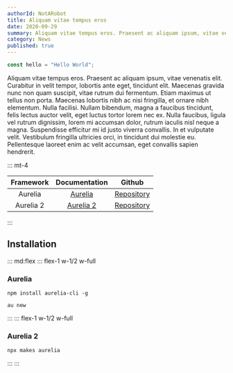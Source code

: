 ```yaml
---
authorId: NotARobot
title: Aliquam vitae tempus eros
date: 2020-09-29
summary: Aliquam vitae tempus eros. Praesent ac aliquam ipsum, vitae venenatis elit. Curabitur in velit tempor, lobortis ante eget, tincidunt elit. Maecenas gravida nunc non quam suscipit, vitae rutrum dui fermentum.
category: News
published: true
---
```


```javascript
const hello = "Hello World";
```

Aliquam vitae tempus eros. Praesent ac aliquam ipsum, vitae venenatis elit. Curabitur in velit tempor, lobortis ante eget, tincidunt elit. Maecenas gravida nunc non quam suscipit, vitae rutrum dui fermentum. Etiam maximus ut tellus non porta. Maecenas lobortis nibh ac nisi fringilla, et ornare nibh elementum. Nulla facilisi. Nullam bibendum, magna a faucibus tincidunt, felis lectus auctor velit, eget luctus tortor lorem nec ex. Nulla faucibus, ligula vel rutrum dignissim, lorem mi accumsan dolor, rutrum iaculis nisl neque a magna. Suspendisse efficitur mi id justo viverra convallis. In et vulputate velit. Vestibulum fringilla ultricies orci, in tincidunt dui molestie eu. Pellentesque laoreet enim ac velit accumsan, eget convallis sapien hendrerit.

::: mt-4

| Framework |             Documentation             |                       Github                       |
| :-------: | :-----------------------------------: | :------------------------------------------------: |
|  Aurelia  |    [Aurelia](https://aurelia.io/)     | [Repository](https://github.com/aurelia/framework) |
| Aurelia 2 | [Aurelia 2](https://docs.aurelia.io/) |  [Repository](https://github.com/aurelia/aurelia)  |

:::

## Installation

::: md:flex
::: flex-1 w-1/2 w-full

### Aurelia

`npm install aurelia-cli -g`

`au new`

:::
::: flex-1 w-1/2 w-full

### Aurelia 2

`npx makes aurelia`

:::
:::
